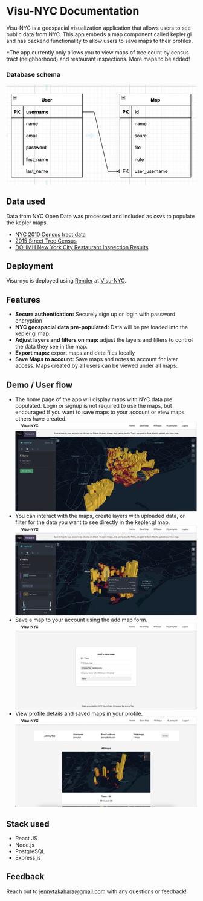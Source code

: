 # Visu-NYC Documentation

Visu-NYC is a geospacial visualization application that allows users to see public data from NYC. This app embeds a map component called kepler.gl and has backend functionality to allow users to save maps to their profiles.

\*The app currently only allows you to view maps of tree count by census tract (neighborhood) and restaurant inspections. More maps to be added!

### Database schema

![database schema](./client/demo/visu_nyc_schema.png)

## Data used

Data from NYC Open Data was processed and included as csvs to populate the kepler maps.

- [NYC 2010 Census tract data](https://data.cityofnewyork.us/City-Government/2010-Census-Tracts/fxpq-c8ku/data)
- [2015 Street Tree Census](https://data.cityofnewyork.us/Environment/2015-Street-Tree-Census-Tree-Data/uvpi-gqnh)
- [DOHMH New York City Restaurant Inspection Results](https://data.cityofnewyork.us/Health/DOHMH-New-York-City-Restaurant-Inspection-Results/43nn-pn8j)

## Deployment

Visu-nyc is deployed using [Render](https://render.com/) at [Visu-NYC](https://visu-nyc-frontend.onrender.com/).

## Features

- **Secure authentication:** Securely sign up or login with password encryption
- **NYC geospacial data pre-populated:** Data will be pre loaded into the kepler.gl map.
- **Adjust layers and filters on map:** adjust the layers and filters to control the data they see in the map.
- **Export maps:** export maps and data files locally
- **Save Maps to account:** Save maps and notes to account for later access. Maps created by all users can be viewed under all maps.

## Demo / User flow

- The home page of the app will display maps with NYC data pre populated. Login or signup is not required to use the maps, but encouraged if you want to save maps to your account or view maps others have created.
  ![visu nyc home](./client/demo/home_view.png)
- You can interact with the maps, create layers with uploaded data, or filter for the data you want to see directly in the kepler.gl map.
  ![visu nyc home filtering](./client/demo/home_filtering.png)
- Save a map to your account using the add map form.
  ![save map](./client/demo/save_map.png)
- View profile details and saved maps in your profile.
  ![profile view](./client/demo/profile_view.png)

## Stack used

- React JS
- Node.js
- PostgreSQL
- Express.js

## Feedback

Reach out to jennytakahara@gmail.com with any questions or feedback!
